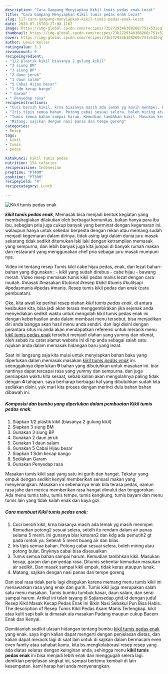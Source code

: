 ```yaml
---
description: "Cara Gampang Menyiapkan Kikil tumis pedas enak Lezat"
title: "Cara Gampang Menyiapkan Kikil tumis pedas enak Lezat"
slug: 117-cara-gampang-menyiapkan-kikil-tumis-pedas-enak-lezat
date: 2020-07-15T03:27:08.116Z
image: https://img-global.cpcdn.com/recipes/73b272934b308260/751x532cq70/kikil-tumis-pedas-enak-foto-resep-utama.jpg
thumbnail: https://img-global.cpcdn.com/recipes/73b272934b308260/751x532cq70/kikil-tumis-pedas-enak-foto-resep-utama.jpg
cover: https://img-global.cpcdn.com/recipes/73b272934b308260/751x532cq70/kikil-tumis-pedas-enak-foto-resep-utama.jpg
author: Lewis Keller
ratingvalue: 3.3
reviewcount: 9
recipeingredient:
- "1/2 plastik kikil biasanya 2 gulung kikil"
- "3 siung BM"
- "3 siung BP"
- "2 daun jeruk"
- "1 daun salam"
- "5 Cabai Hijau besar"
- "1 Sdm kecap bango"
- " Garam"
- " Penyedap rasa"
recipeinstructions:
- "Cuci bersih kikil, krna biasanya masih ada lemak yg masih menmpel. Kemudian potong2 sesuai selera, setelh itu rendam dalam air panas selama 5 menit. Ini gunanya biar kotoran2 dan kdg ada pemutih2 gt pada rontok ya. Setelah 5 menit buang air dan bilas."
- "Iris tipis semua bahan. Potong cabai sesuai selera, boleh miring atau potong bulat. Bnyknya cabai bisa disesuaikan"
- "Tumis semua bahan sampai harum. Kemudian tambhkan kikil. Masukan kecap, garam dan penyedap rasa. Ditumis sebentar kemudian masukan air sedikit. Dan masak sampai kikil empuk, tidak keras ataupun lunak."
- "Matang, sajikan dengan nasi panas dan tempe goreng"
categories:
- Resep
tags:
- kikil
- tumis
- pedas

katakunci: kikil tumis pedas 
nutrition: 154 calories
recipecuisine: Indonesian
preptime: "PT40M"
cooktime: "PT30M"
recipeyield: "4"
recipecategory: Lunch

---
```



![Kikil tumis pedas enak](https://img-global.cpcdn.com/recipes/73b272934b308260/751x532cq70/kikil-tumis-pedas-enak-foto-resep-utama.jpg)

<b><i>kikil tumis pedas enak</i></b>, Memasak bisa menjadi bentuk kegiatan yang membahagiakan dilakukan oleh berbagai komunitas. bukan hanya para ibu ibu, sebagian pria juga cukup banyak yang berminat dengan kegemaran ini. walaupun hanya untuk sekedar berpesta dengan rekan atau memang sudah menjadi kegemaran dalam dirinya. tidak asing lagi dalam dunia juru masak sekarang tidak sedikit ditemukan laki laki dengan ketrampilan memasak yang sempurna, dan lebih banyak juga kita jumpai di banyak rumah makan dan restaurant yang menggunakan chef pria sebagai juru masak mumpuni nya.

Video ini tentang resep Tumis kikil cabe hijau pedas, enak, dan lezat bahan-bahan yang digunakan : - kikil yang sudah direbus - cabe hijau - bawang merah. Video resep memasak tumis kikil pedas manis lezat dengan cara mudah. #masak #masakan #tutorial #resep #kikil #tumis #kulitsapi #pedasmanis #pedas #manis. Resep tumis kikil pedas dan enak (cara pembuatan).

Oke, kita awali ke perihal resep olahan <i>kikil tumis pedas enak</i>. di antara kesibukan kita, bisa jadi akan terasa menggembirakan jika sejenak anda menyediakan sedikit waktu untuk mengolah kikil tumis pedas enak ini. dengan keberhasilan anda dalam membuat menu tersebut, bisa menjadikan diri anda bangga akan hasil menu anda sendiri. dan lagi disini dengan perantara situs ini anda akan mendapatkan referensi untuk meracik menu <u>kikil tumis pedas enak</u> tersebut menjadi olahan yang yummy dan nikmat, oleh sebab itu catat alamat website ini di hp anda sebagai salah satu rujukan anda dalam memasak hidangan baru yang lezat.


Saat ini langsung saja kita mulai untuk menyiapkan bahan baku yang diperlukan dalam memasak masakan <u><i>kikil tumis pedas enak</i></u> ini. seenggaknya diperlukan <b>9</b> bahan yang dibutuhkan untuk masakan ini. biar nantinya dapat tercapai rasa yang yummy dan sempurna. dan juga persiapkan waktu kita sesaat, sebab kalian akan mengolahnya paling tidak dengan <b>4</b> tahapan. saya berharap berbagai hal yang dibutuhkan sudah kita sediakan disini, yuk mari kita proses dengan merinci dulu bahan bahan dibawah ini.

<!--inarticleads1-->

##### Komposisi dan bumbu yang diperlukan dalam pembuatan Kikil tumis pedas enak:

1. Siapkan 1/2 plastik kikil (biasanya 2 gulung kikil)
1. Siapkan 3 siung BM
1. Gunakan 3 siung BP
1. Gunakan 2 daun jeruk
1. Gunakan 1 daun salam
1. Gunakan 5 Cabai Hijau besar
1. Siapkan 1 Sdm kecap bango
1. Sediakan  Garam
1. Gunakan  Penyedap rasa


Masakan tumis kikil sapi yang satu ini gurih dan hangat. Tekstur yang empuk dengan sedikit kenyal memberikan sensasi makan yang menyenangkan. Masakan ini sebenarnya enak bila terasa pedas, namun rasa jahe dan merica memberikan rasa hangat dimulut dan tenggorokan. Ada menu tumis tahu, tumis tempe, tumis kangkung, tumis bayam dan menu tumis lain yang tidak kalah enak dan kaya gizi. 

<!--inarticleads2-->

##### Cara membuat Kikil tumis pedas enak:

1. Cuci bersih kikil, krna biasanya masih ada lemak yg masih menmpel. Kemudian potong2 sesuai selera, setelh itu rendam dalam air panas selama 5 menit. Ini gunanya biar kotoran2 dan kdg ada pemutih2 gt pada rontok ya. Setelah 5 menit buang air dan bilas.
1. Iris tipis semua bahan. Potong cabai sesuai selera, boleh miring atau potong bulat. Bnyknya cabai bisa disesuaikan
1. Tumis semua bahan sampai harum. Kemudian tambhkan kikil. Masukan kecap, garam dan penyedap rasa. Ditumis sebentar kemudian masukan air sedikit. Dan masak sampai kikil empuk, tidak keras ataupun lunak.
1. Matang, sajikan dengan nasi panas dan tempe goreng


Dan soal rasa tidak perlu lagi diragukan karena memang menu tumis kikil ini menawarkan rasa yang enak dan gurih. Tumis kikil juga merupakan salah satu menu masakan. Tumis bumbu tumbuk kasar, daun salam, dan serai sampai harum. Artikel ini telah tayang di Sajiansedap.grid.id dengan judul Resep Kikil Masak Kecap Pedas Enak Ini Bikin Nasi Sebakul Pun Bisa Habis. The description of Resep Tumis Kikil Pedas Asam Manis Terlengkap. kikil atau kulit sapi baik ia dimasak ala masakan Padang maupun cukup Bacem Enak dan Kenyal. 

Demikianlah sedikit ulasan hidangan tentang bumbu <u>kikil tumis pedas enak</u> yang enak. saya ingin kalian dapat mengerti dengan penjelasan diatas, dan kalian dapat meracik lagi di saat lain untuk di sajikan dalam bermacam even even family atau sahabat kamu. kita bs mengkolaborasi resep resep yang ada diatas selaras dengan keinginan anda, sehingga menu <b>kikil tumis pedas enak</b> ini bisa menjadi lebih enak dan menggugah selera lagi. demikian penjelasan singkat ini, sampai bertemu kembali di lain kesempatan. kami harap hari anda menyenangkan.

